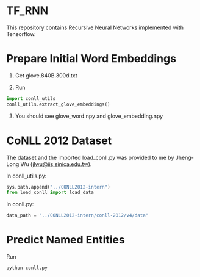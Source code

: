 # TF_RNN
This repository contains Recursive Neural Networks implemented with Tensorflow.

# Prepare Initial Word Embeddings
1) Get glove.840B.300d.txt

2) Run
```python
import conll_utils
conll_utils.extract_glove_embeddings()
```

3) You should see glove_word.npy and glove_embedding.npy

# CoNLL 2012 Dataset
The dataset and the imported load_conll.py was provided to me by Jheng-Long Wu (jlwu@iis.sinica.edu.tw).  

In conll_utils.py:
```python
sys.path.append("../CONLL2012-intern")
from load_conll import load_data
```

In conll.py:
```python
data_path = "../CONLL2012-intern/conll-2012/v4/data"
```

# Predict Named Entities
Run
```
python conll.py
```
